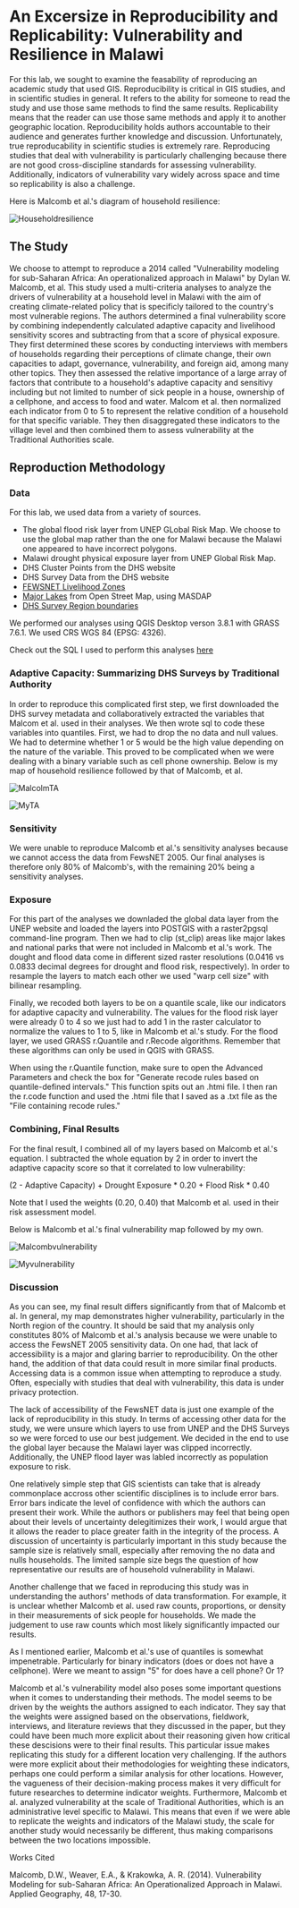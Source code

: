 # An Excersize in Reproducibility and Replicability: Vulnerability and Resilience in Malawi

For this lab, we sought to examine the feasability of reproducing an academic study that used GIS. Reproducibility is critical in GIS studies, and in scientific studies in general. It refers to the ability for someone to read the study and use those same methods to find the same results. Replicability means that the reader can use those same methods and apply it to another geographic location. Reproducibility holds authors accountable to their audience and generates further knowledge and discussion. Unfortunately, true reproducability in scientific studies is extremely rare. Reproducing studies that deal with vulnerability is particularly challenging because there are not good cross-discipline standards for assessing vulnerability. Additionally, indicators of vulnerability vary widely across space and time so replicability is also a challenge. 

Here is Malcomb et al.'s diagram of household resilience:

![Householdresilience](malcolmmethods.png) 

## The Study

We choose to attempt to reproduce a 2014 called "Vulnerability modeling for sub-Saharan Africa: An operationalized approach in Malawi" by Dylan W. Malcomb, et al. This study used a multi-criteria analyses to analyze the drivers of vulnerability at a household level in Malawi with the aim of creating climate-related policy that is specificly tailored to the country's most vulnerable regions. The authors determined a final vulnerability score by combining independently calculated adaptive capacity and livelihood sensitivity scores and subtracting from that a score of physical exposure. They first determined these scores by conducting interviews with members of households regarding their perceptions of climate change, their own capacities to adapt, governance, vulnerability, and foreign aid, among many other topics. They then assessed the relative importance of a large array of factors that contribute to a household's adaptive capacity and sensitivy including but not limited to number of sick people in a house, ownership of a cellphone, and access to food and water. Malcom et al. then normalized each indicator from 0 to 5 to represent the relative condition of a household for that specific variable. They then disaggregated these indicators to the village level and then combined them to assess vulnerability at the Traditional Authorities scale. 

## Reproduction Methodology

### Data
For this lab, we used data from a variety of sources.

* The global flood risk layer from UNEP GLobal Risk Map. We choose to use the global map rather than the one for Malawi because the Malawi one appeared to have incorrect polygons.
* Malawi drought physical exposure layer from UNEP Global Risk Map.
* DHS Cluster Points from the DHS website
* DHS Survey Data from the DHS website
* [FEWSNET Livelihood Zones](http://fews.net/fews-data/335) 
* [Major Lakes](www.masdap.mw/layers/geonode:major_lakes) from Open Street Map, using MASDAP
* [DHS Survey Region boundaries](spatialdata.dhsprogram.com/boundaries/#view=table&countryID=MW) 

We performed our analyses using QGIS Desktop verson 3.8.1 with GRASS 7.6.1. We used CRS WGS 84 (EPSG: 4326). 

Check out the SQL I used to perform this analyses [here](vulnerabilitySQL.sql) 

### Adaptive Capacity: Summarizing DHS Surveys by Traditional Authority

In order to reproduce this complicated first step, we first downloaded the DHS survey metadata and collaboratively extracted the variables that Malcom et al. used in their analyses. We then wrote sql to code these variables into quantiles. First, we had to drop the no data and null values. We had to determine whether 1 or 5 would be the high value depending on the nature of the variable. This proved to be complicated when we were dealing with a binary variable such as cell phone ownership. Below is my map of household resilience followed by that of Malcomb, et al. 

![MalcolmTA](malcolmTA.PNG)

![MyTA](adaptivecapacity.png) 

### Sensitivity

We were unable to reproduce Malcomb et al.'s sensitivity analyses because we cannot access the data from FewsNET 2005. Our final analyses is therefore only 80% of Malcomb's, with the remaining 20% being a sensitivity analyses. 

### Exposure 

For this part of the analyses we downladed the global data layer from the UNEP website and loaded the layers into POSTGIS with a raster2pgsql command-line program. Then we had to clip (st_clip) areas like major lakes and national parks that were not included in Malcomb et al.'s work. The dought and flood data come in different sized raster resolutions (0.0416 vs 0.0833 decimal degrees for drought and flood risk, respectively). In order to resample the layers to match each other we used "warp cell size" with bilinear resampling. 

Finally, we recoded both layers to be on a quantile scale, like our indicators for adaptive capacity and vulnerability. The values for the flood risk layer were already 0 to 4 so we just had to add 1 in the raster calculator to normalize the values to 1 to 5, like in Malcomb et al.'s study. For the flood layer, we used GRASS r.Quantile and r.Recode algorithms. Remember that these algorithms can only be used in QGIS with GRASS. 

When using the r.Quantile function, make sure to open the Advanced Parameters and check the box for "Generate recode rules based on quantile-defined intervals." This function spits out an .htmi file. I then ran the r.code function and used the .htmi file that I saved as a .txt file as the "File containing recode rules."

### Combining, Final Results

For the final result, I combined all of my layers based on Malcomb et al.'s equation. I subtracted the whole equation by 2 in order to invert the adaptive capacity score so that it correlated to low vulnerability:

(2 - Adaptive Capacity) + Drought Exposure * 0.20 + Flood Risk * 0.40

Note that I used the weights (0.20, 0.40) that Malcomb et al. used in their risk assessment model. 

Below is Malcomb et al.'s final vulnerability map followed by my own. 

![Malcombvulnerability](malcombvulnerability.PNG)

![Myvulnerability](myvulnerability.PNG)

### Discussion

As you can see, my final result differs significantly from that of Malcomb et al. In general, my map demonstrates higher vulnerability, particularly in the North region of the country. It should be said that my analysis only constitutes 80% of Malcomb et al.'s analysis because we were unable to access the FewsNET 2005 sensitivity data. On one had, that lack of accessibility is a major and glaring barrier to reproducibility. On the other hand, the addition of that data could result in more similar final products. Accessing data is a common issue when attempting to reproduce a study. Often, especially with studies that deal with vulnerability, this data is under privacy protection. 

The lack of accessibility of the FewsNET data is just one example of the lack of reproducibility in this study. In terms of accessing other data for the study, we were unsure which layers to use from UNEP and the DHS Surveys so we were forced to use our best judgement. We decided in the end to use the global layer because the Malawi layer was clipped incorrectly. Additionally, the UNEP flood layer was labled incorrectly as population exposure to risk.

One relatively simple step that GIS scientists can take that is already commonplace accross other scientific disciplines is to include error bars. Error bars indicate the level of confidence with which the authors can present their work. While the authors or publishers may feel that being open about their levels of uncertainty delegitimizes their work, I would argue that it allows the reader to place greater faith in the integrity of the process. A discussion of uncertainty is particularly important in this study because the sample size is relatively small, especially after removing the no data and nulls households. The limited sample size begs the question of how representative our results are of household vulnerability in Malawi. 

Another challenge that we faced in reproducing this study was in understanding the authors' methods of data transformation. For example, it is unclear whether Malcomb et al. used raw counts, proportions, or density in their measurements of sick people for households. We made the judgement to use raw counts which most likely significantly impacted our results. 

As I mentioned earlier, Malcomb et al.'s use of quantiles is somewhat impenetrable. Particularly for binary indicators (does or does not have a cellphone). Were we meant to assign "5" for does have a cell phone? Or 1? 

Malcomb et al.'s vulnerability model also poses some important questions when it comes to understanding their methods. The model seems to be driven by the weights the authors assigned to each indicator. They say that the weights were assigned based on the observations, fieldwork, interviews, and literature reviews that they discussed in the paper, but they could have been much more explicit about their reasoning given how critical these descisions were to their final results. This particular issue makes replicating this study for a different location very challenging. If the authors were more explicit about their methodologies for weighting these indicators, perhaps one could perform a similar analysis for other locations. However, the vagueness of their decision-making process makes it very difficult for future researches to determine indicator weights. Furthermore, Malcomb et al. analyzed vulnerability at the scale of Traditional Authorities, which is an administrative level specific to Malawi. This means that even if we were able to replicate the weights and indicators of the Malawi study, the scale for another study would necessarily be different, thus making comparisons between the two locations impossible. 

Works Cited 

Malcomb, D.W., Weaver, E.A., & Krakowka, A. R. (2014). Vulnerability Modeling for sub-Saharan Africa: An Operationalized Approach in Malawi. Applied Geography, 48, 17-30. 

